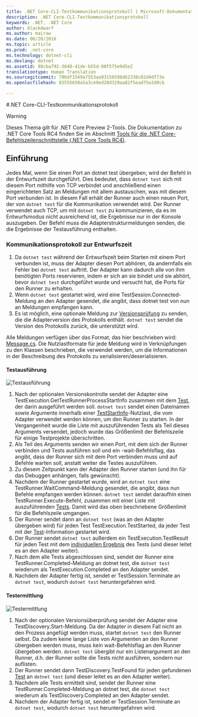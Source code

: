 ```yaml
---
title: .NET Core-CLI-Testkommunikationsprotokoll | Microsoft-Dokumentation
description: .NET Core-CLI-Testkommunikationsprotokoll
keywords: .NET, .NET Core
author: blackdwarf
ms.author: mairaw
ms.date: 06/20/2016
ms.topic: article
ms.prod: .net-core
ms.technology: dotnet-cli
ms.devlang: dotnet
ms.assetid: 88cba792-3640-41de-b55d-00f575e9d5e2
translationtype: Human Translation
ms.sourcegitcommit: 796df1549a7553aa93158598d62338c02d4df73e
ms.openlocfilehash: 83555650a5a3ce9ed28d329aa82f5ead75e2d9cb

---
```


#<a name="net-core-cli-test-communication-protocol"></a>.NET Core-CLI-Testkommunikationsprotokoll

> [!WARNING]
> Dieses Thema gilt für .NET Core Preview 2-Tools. Die Dokumentation zu .NET Core Tools RC4 finden Sie im Abschnitt [Tools für die .NET Core-Befehlszeilenschnittstelle (.NET Core Tools RC4)](../preview3/tools/index.md).

## <a name="introduction"></a>Einführung
Jedes Mal, wenn Sie einen Port an dotnet test übergeben, wird der Befehl in der Entwurfszeit durchgeführt. Dies bedeutet, dass `dotnet test` sich mit diesem Port mithilfe von TCP verbindet und anschließend einen eingerichteten Satz an Meldungen mit allem austauschen, was mit diesem Port verbunden ist. In diesem Fall erhält der Runner auch einen neuen Port, der von `dotnet test` für die Kommunikation verwendet wird. Der Runner verwendet auch TCP, um mit `dotnet test` zu kommunizieren, da es im Entwurfsmodus nicht ausreichend ist, die Ergebnisse nur in der Konsole auszugeben. Der Befehl muss die Adapterstrukturmeldungen senden, die die Ergebnisse der Testausführung enthalten.

### <a name="communication-protocol-at-design-time"></a>Kommunikationsprotokoll zur Entwurfszeit

1. Da `dotnet test` während der Entwurfszeit beim Starten mit einem Port verbunden ist, muss der Adapter diesen Port abhören, da andernfalls ein Fehler bei `dotnet test` auftritt. Der Adapter kann dadurch alle von ihm benötigten Ports reservieren, indem er sich an sie bindet und sie abhört, bevor `dotnet test` durchgeführt wurde und versucht hat, die Ports für den Runner zu erhalten.
2. Wenn `dotnet test` gestartet wird, wird eine TestSession.Connected-Meldung an den Adapter gesendet, die angibt, dass dotnet test von nun an Meldungen empfangen kann.
3. Es ist möglich, eine optionale Meldung zur [Versionsprüfung](https://github.com/dotnet/cli/blob/rel/1.0.0-preview2/src/Microsoft.Extensions.Testing.Abstractions/Messages/ProtocolVersionMessage.cs) zu senden, die die Adapterversion des Protokolls enthält. `dotnet test` sendet die Version des Protokolls zurück, die unterstützt wird.

Alle Meldungen verfügen über das Format, das hier beschrieben wird: [Message.cs](https://github.com/dotnet/cli/blob/rel/1.0.0-preview2/src/Microsoft.Extensions.Testing.Abstractions/Messages/Message.cs). Die Nutzlastformate für jede Meldung wird in Verknüpfungen zu den Klassen beschrieben, die verwendet werden, um die Informationen in der Beschreibung des Protokolls zu serialisieren/deserialisieren.

#### <a name="test-execution"></a>Testausführung
![Testausführung](./media/test-protocol/dotnet-test-execute.png)

1. Nach der optionalen Versionskontrolle sendet der Adapter eine TestExecution.GetTestRunnerProcessStartInfo zusammen mit dem [Test](https://github.com/dotnet/cli/blob/rel/1.0.0-preview2/src/Microsoft.Extensions.Testing.Abstractions/Messages/RunTestsMessage.cs), der darin ausgeführt werden soll. `dotnet test` sendet einen Dateinamen sowie Argumente innerhalb einer [TestStartInfo](https://github.com/dotnet/cli/blob/rel/1.0.0-preview2/src/dotnet/commands/dotnet-test/TestStartInfo.cs)-Nutzlast, die vom Adapter verwendet werden können, um den Runner zu starten. In der Vergangenheit wurde die Liste mit auszuführenden Tests als Teil dieses Arguments versendet, jedoch wurde das Größenlimit der Befehlszeile für einige Testprojekte überschritten.
  1. Als Teil des Arguments senden wir einen Port, mit dem sich der Runner verbinden und Tests ausführen soll und ein -wait-Befehlsflag, das angibt, dass der Runner sich mit dem Port verbinden muss und auf Befehle warten soll, anstatt weiter die Testes auszuführen.
2. Zu diesem Zeitpunkt kann der Adapter den Runner starten (und ihn für das Debuggen anhängen, falls gewünscht).
3. Nachdem der Runner gestartet wurde, wird an `dotnet test` eine TestRunner.WaitCommand-Meldung gesendet, die angibt, dass nun Befehle empfangen werden können. `dotnet test` sendet daraufhin einen TestRunner.Execute-Befehl, zusammen mit einer Liste mit auszuführenden [Tests](https://github.com/dotnet/cli/blob/rel/1.0.0-preview2/src/Microsoft.Extensions.Testing.Abstractions/Messages/RunTestsMessage.cs). Damit wird das oben beschriebene Größenlimit für die Befehlszeile umgangen.
4. Der Runner sendet dann an `dotnet test` (was an den Adapter übergeben wird) für jeden Test TestExecution.TestStarted, da jeder Test mit der [Test](https://github.com/dotnet/cli/blob/rel/1.0.0-preview2/src/Microsoft.Extensions.Testing.Abstractions/Test.cs)-Information gestartet wird.
5. Der Runner sendet `dotnet test` außerdem ein TestExecution.TestResult für jeden Test mit dem [individuellen Ergebnis](https://github.com/dotnet/cli/blob/rel/1.0.0-preview2/src/Microsoft.Extensions.Testing.Abstractions/TestResult.cs) des Tests (und dieser leitet es an den Adapter weiter).
6. Nach dem alle Tests abgeschlossen sind, sendet der Runner eine TestRunner.Completed-Meldung an dotnet test, die `dotnet test` wiederum als TestExecution.Completed an den Adapter sendet.
7. Nachdem der Adapter fertig ist, sendet er TestSession.Terminate an `dotnet test`, wodurch `dotnet test` heruntergefahren wird.

#### <a name="test-discovery"></a>Testermittlung
![Testermittlung](./media/test-protocol/dotnet-test-discover.png)

1. Nach der optionalen Versionsüberprüfung sendet der Adapter eine TestDiscovery.Start-Meldung. Da der Adapter in diesem Fall nicht an den Prozess angefügt werden muss, startet `dotnet test` den Runner selbst. Da zudem keine lange Liste von Argumenten an den Runner übergeben werden muss, muss kein wait-Befehlsflag an den Runner übergeben werden. `dotnet test` übergibt nur ein Listenargument an den Runner, d.h. der Runner sollte die Tests nicht ausführen, sondern nur auflisten.
2. Der Runner sendet dann TestDiscovery.TestFound für jeden gefundenen [Test](https://github.com/dotnet/cli/blob/rel/1.0.0-preview2/src/Microsoft.Extensions.Testing.Abstractions/Test.cs) an `dotnet test` (und dieser leitet es an den Adapter weiter).
3. Nachdem alle Tests ermittelt sind, sendet der Runner eine TestRunner.Completed-Meldung an dotnet test, die `dotnet test` wiederum als TestDiscovery.Completed an den Adapter sendet.
4. Nachdem der Adapter fertig ist, sendet er TestSession.Terminate an `dotnet test`, wodurch `dotnet test` heruntergefahren wird.



<!--HONumber=Feb17_HO2-->


